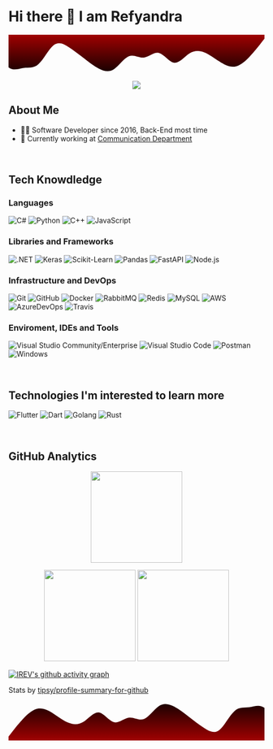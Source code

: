 # Hi there 👋 I am Refyandra

<svg id="wave" style="transform:rotate(180deg); transition: 0.3s" viewBox="0 0 1440 220" version="1.1" xmlns="http://www.w3.org/2000/svg"><defs><linearGradient id="sw-gradient-0" x1="0" x2="0" y1="1" y2="0"><stop stop-color="rgba(159.802, 1.41, 1.41, 1)" offset="0%"></stop><stop stop-color="rgba(27.748, 0.715, 0.715, 1)" offset="100%"></stop></linearGradient></defs><path style="transform:translate(0, 0px); opacity:1" fill="url(#sw-gradient-0)" d="M0,198L14.1,179.7C28.2,161,56,125,85,95.3C112.9,66,141,44,169,40.3C197.6,37,226,51,254,69.7C282.4,88,311,110,339,121C367.1,132,395,132,424,113.7C451.8,95,480,59,508,62.3C536.5,66,565,110,593,117.3C621.2,125,649,95,678,91.7C705.9,88,734,110,762,99C790.6,88,819,44,847,25.7C875.3,7,904,15,932,29.3C960,44,988,66,1016,88C1044.7,110,1073,132,1101,150.3C1129.4,169,1158,183,1186,161.3C1214.1,139,1242,81,1271,55C1298.8,29,1327,37,1355,33C1383.5,29,1412,15,1440,36.7C1468.2,59,1496,117,1525,139.3C1552.9,161,1581,147,1609,135.7C1637.6,125,1666,117,1694,110C1722.4,103,1751,95,1779,77C1807.1,59,1835,29,1864,36.7C1891.8,44,1920,88,1948,95.3C1976.5,103,2005,73,2019,58.7L2032.9,44L2032.9,220L2018.8,220C2004.7,220,1976,220,1948,220C1920,220,1892,220,1864,220C1835.3,220,1807,220,1779,220C1750.6,220,1722,220,1694,220C1665.9,220,1638,220,1609,220C1581.2,220,1553,220,1525,220C1496.5,220,1468,220,1440,220C1411.8,220,1384,220,1355,220C1327.1,220,1299,220,1271,220C1242.4,220,1214,220,1186,220C1157.6,220,1129,220,1101,220C1072.9,220,1045,220,1016,220C988.2,220,960,220,932,220C903.5,220,875,220,847,220C818.8,220,791,220,762,220C734.1,220,706,220,678,220C649.4,220,621,220,593,220C564.7,220,536,220,508,220C480,220,452,220,424,220C395.3,220,367,220,339,220C310.6,220,282,220,254,220C225.9,220,198,220,169,220C141.2,220,113,220,85,220C56.5,220,28,220,14,220L0,220Z"></path></svg>

<p align="center"> <img src="https://komarev.com/ghpvc/?username=irev&label=irev's%20Profile%20Views&color=135429&style=flat"/> </p>

## About Me 

- 🧑‍💻 Software Developer since 2016, Back-End most time
- 💼 Currently working at <a href="#">Communication Department</a>
</br>

## Tech Knowdledge

### Languages
  ![C#](https://img.shields.io/badge/-C%23-333333?style=flat&logo=CSharp&logoColor=7e10cc)
  ![Python](https://img.shields.io/badge/-Python-333333?style=flat&logo=python)
  ![C++](https://img.shields.io/badge/-C++-333333?style=flat&logo=cplusplus&logoColor=7e10cc)
  ![JavaScript](https://img.shields.io/badge/-JavaScript-333333?style=flat&logo=javascript)
  
### Libraries and Frameworks
 ![.NET](https://img.shields.io/badge/-.NET-333333?style=flat&logo=dotnet)
 ![Keras](https://img.shields.io/badge/-Keras-333333?style=flat&logo=keras&logoColor=f73636)
 ![Scikit-Learn](https://img.shields.io/badge/-sklearn-333333?style=flat&logo=scikitlearn)
 ![Pandas](https://img.shields.io/badge/-pandas-333333?style=flat&logo=pandas)
 ![FastAPI](https://img.shields.io/badge/-FastAPI-333333?style=flat&logo=fastapi)
 ![Node.js](https://img.shields.io/badge/-Node.js-333333?style=flat&logo=node.js)
   
### Infrastructure and DevOps
  ![Git](https://img.shields.io/badge/-Git-333333?style=flat&logo=git)
  ![GitHub](https://img.shields.io/badge/-GitHub-333333?style=flat&logo=github)
  ![Docker](https://img.shields.io/badge/-Docker-333333?style=flat&logo=docker)
  ![RabbitMQ](https://img.shields.io/badge/-RabbitMQ-333333?style=flat&logo=rabbitmq)
  ![Redis](https://img.shields.io/badge/-Redis-333333?style=flat&logo=redis)
  ![MySQL](https://img.shields.io/badge/-MySQL-333333?style=flat&logo=mysql)
  ![AWS](https://img.shields.io/badge/-AWS-333333?style=flat&logo=amazon-aws&logoColor=F90)
  ![AzureDevOps](https://img.shields.io/badge/-Azure%20DevOps-333333?style=flat&logo=azuredevops)
  ![Travis](https://img.shields.io/badge/-TravisCI-333333?style=flat&logo=travisci&logoColor=FFF)

### Enviroment, IDEs and Tools
  ![Visual Studio Community/Enterprise](https://img.shields.io/badge/-Visual%20Studio-333333?style=flat&logo=visual-studio-code&logoColor=7e10cc)
  ![Visual Studio Code](https://img.shields.io/badge/-Visual%20Studio%20Code-333333?style=flat&logo=visual-studio-code&logoColor=007ACC)
  ![Postman](https://img.shields.io/badge/-Postman-333333?style=flat&logo=postman)
  ![Windows](https://img.shields.io/badge/-Windows%2010-333333?style=flat&logo=windows)

</br>

## Technologies I'm interested to learn more 

  ![Flutter](https://img.shields.io/badge/-Flutter-333333?style=flat&logo=flutter&logoColor=42bff5)
  ![Dart](https://img.shields.io/badge/-Dart-333333?style=flat&logo=dart&logoColor=42bff5)
  ![Golang](https://img.shields.io/badge/-Golang-333333?style=flat&logo=go)
  ![Rust](https://img.shields.io/badge/-Rust-333333?style=flat&logo=rust)

 
</br>

## GitHub Analytics 

 
<p align="center">
<a href="https://github.com/irev">
  <img align="center" height="180em" src="https://github-readme-stats-eight-theta.vercel.app/api/top-langs/?username=irev&theme=merko&layout=compact&langs_count=10&exclude_repo=gamebase&hide=objective-c,c,java,hack" />
</a>
</p>
<p align="center">
<img height="180em" src="https://github-readme-stats.vercel.app/api?username=irev&count_private=true&show_icons=true&theme=merko"/>
<img height="180em" src="https://github-readme-streak-stats.herokuapp.com/?user=irev&theme=merko"/>
</p>

[![IREV's github activity graph](https://activity-graph.herokuapp.com/graph?username=irev&theme=xcode)](https://git.io/irev)

<!--
### All repos

<img src="https://cr-skills-chart-widget.azurewebsites.net/api/api?username=irev&skills=JavaScript,pythone,php,TSQL,TypeScript,hack&show-other-skills=true"/>

### Public repos
-->


Stats by  [tipsy/profile-summary-for-github](https://profile-summary-for-github.com/user/irev)

<svg id="wave" style="transform:rotate(0deg); transition: 0.3s" viewBox="0 0 1440 220" version="1.1" xmlns="http://www.w3.org/2000/svg"><defs><linearGradient id="sw-gradient-0" x1="0" x2="0" y1="1" y2="0"><stop stop-color="rgba(159.802, 1.41, 1.41, 1)" offset="0%"></stop><stop stop-color="rgba(27.748, 0.715, 0.715, 1)" offset="100%"></stop></linearGradient></defs><path style="transform:translate(0, 0px); opacity:1" fill="url(#sw-gradient-0)" d="M0,198L14.1,179.7C28.2,161,56,125,85,95.3C112.9,66,141,44,169,40.3C197.6,37,226,51,254,69.7C282.4,88,311,110,339,121C367.1,132,395,132,424,113.7C451.8,95,480,59,508,62.3C536.5,66,565,110,593,117.3C621.2,125,649,95,678,91.7C705.9,88,734,110,762,99C790.6,88,819,44,847,25.7C875.3,7,904,15,932,29.3C960,44,988,66,1016,88C1044.7,110,1073,132,1101,150.3C1129.4,169,1158,183,1186,161.3C1214.1,139,1242,81,1271,55C1298.8,29,1327,37,1355,33C1383.5,29,1412,15,1440,36.7C1468.2,59,1496,117,1525,139.3C1552.9,161,1581,147,1609,135.7C1637.6,125,1666,117,1694,110C1722.4,103,1751,95,1779,77C1807.1,59,1835,29,1864,36.7C1891.8,44,1920,88,1948,95.3C1976.5,103,2005,73,2019,58.7L2032.9,44L2032.9,220L2018.8,220C2004.7,220,1976,220,1948,220C1920,220,1892,220,1864,220C1835.3,220,1807,220,1779,220C1750.6,220,1722,220,1694,220C1665.9,220,1638,220,1609,220C1581.2,220,1553,220,1525,220C1496.5,220,1468,220,1440,220C1411.8,220,1384,220,1355,220C1327.1,220,1299,220,1271,220C1242.4,220,1214,220,1186,220C1157.6,220,1129,220,1101,220C1072.9,220,1045,220,1016,220C988.2,220,960,220,932,220C903.5,220,875,220,847,220C818.8,220,791,220,762,220C734.1,220,706,220,678,220C649.4,220,621,220,593,220C564.7,220,536,220,508,220C480,220,452,220,424,220C395.3,220,367,220,339,220C310.6,220,282,220,254,220C225.9,220,198,220,169,220C141.2,220,113,220,85,220C56.5,220,28,220,14,220L0,220Z"></path></svg>

